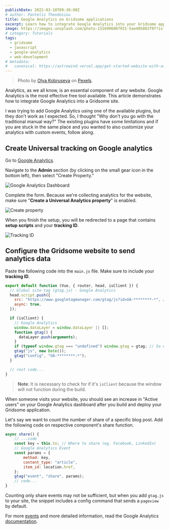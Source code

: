 ```yaml
---
publishDate: 2022-03-10T09:30:00Z
# author: Pantelis Theodosiou
title: Google Analytics on Gridsome applications
excerpt: Learn how to integrate Google Analytics into your Gridsome applications, enabling you to track and analyze your website's performance effectively.
image: https://images.unsplash.com/photo-1516996087931-5ae405802f9f?ixlib=rb-4.0.3&ixid=M3wxMjA3fDB8MHxwaG90by1wYWdlfHx8fGVufDB8fHx8fA%3D%3D&auto=format&fit=crop&w=2070&q=80
# category: Tutorials
tags:
  - gridsome
  - javascript
  - google-analytics
  - web-development
# metadata:
#   canonical: https://astrowind.vercel.app/get-started-website-with-astro-tailwind-css
---
```


> Photo by [Olya Kobruseva](https://www.pexels.com/@olyakobruseva/) on [Pexels](https://www.pexels.com/photo/laptop-beside-eyeglasses-and-smartphone-7887842/).

Analytics, as we all know, is an essential component of any website. Google Analytics is the most effective free tool available. This article demonstrates how to integrate Google Analytics into a Gridsome site.

I was trying to add Google Analytics using one of the available plugins, but they don't work as I expected. So, I thought "Why don't you go with the traditional manual way?" The existing plugins have some limitations and if you are stuck in the same place and you wanted to also customize your analytics with custom events, follow along.

## Create Universal tracking on Google analytics

Go to [Google Analytics](https://analytics.google.com).

Navigate to the **Admin** section (by clicking on the small gear icon in the bottom left), then select "Create Property."

![Google Analytics Dashboard](https://prnt.sc/VLbdcQH9sY1L)

Complete the form. Because we're collecting analytics for the website, make sure "**Create a Universal Analytics property**" is enabled.

![Create property](https://prnt.sc/S7FUAOW9x1ub)

When you finish the setup, you will be redirected to a page that contains **setup scripts** and your **tracking ID**.

![Tracking ID](https://prnt.sc/8Emilj09_pEs)

## Configure the Gridsome website to send analytics data

Paste the following code into the `main.js` file. Make sure to include your **tracking ID**.

```js
export default function (Vue, { router, head, isClient }) {
  // Global site tag (gtag.js) - Google Analytics
  head.script.push({
    src: "https://www.googletagmanager.com/gtag/js?id=UA-********-*", // replace it with your tracking id
    async: true,
  });

  if (isClient) {
    // Google Analytics
    window.dataLayer = window.dataLayer || [];
    function gtag() {
      dataLayer.push(arguments);
    }
    if (typeof window.gtag === "undefined") window.gtag = gtag; // So we can you gtag() on our components
    gtag("js", new Date());
    gtag("config", "UA-********-*");
  }

  // rest code...
}
```

> **Note**: It is necessary to check for if it's `isClient` because the window will not function during the build.

When someone visits your website, you should see an increase in "Active users" on your Google Analytics dashboard after you build and deploy your Gridsome application.

Let's say we want to count the number of share of a specific blog post. Add the following code on respective component's share function.

```js
async share() {
    // ...code
    const key = this.to; // Where to share (eg. Facebook, LinkedIn)
    // Google Analytics Event
    const params = {
        method: key,
        content_type: "article",
        item_id: location.href,
    };
    gtag("event", "share", params);
	// code... 
}
```

Counting only share events may not be sufficient, but when you add `gtag.js` to your site, the snippet includes a config command that sends a `pageview` by default. 

For more [events](https://developers.google.com/analytics/devguides/collection/gtagjs/events) and more detailed information, read the Google Analytics [documentation](https://developers.google.com/analytics/devguides/collection/gtagjs/pages).